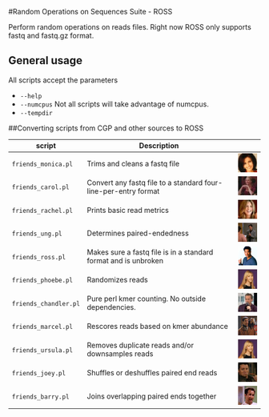 #Random Operations on Sequences Suite - ROSS

Perform random operations on reads files.  Right now ROSS only supports fastq and fastq.gz format.

## General usage

All scripts accept the parameters

* `--help`
* `--numcpus` Not all scripts will take advantage of numcpus.
* `--tempdir`

##Converting scripts from CGP and other sources to ROSS

|script               |Description|    |
|---------------------|-----------|----|
|`friends_monica.pl`  | Trims and cleans a fastq file| ![Monica](/images/monica.jpg) |
|`friends_carol.pl`   | Convert any fastq file to a standard four-line-per-entry format| ![Carol](/images/carol.jpg) | 
|`friends_rachel.pl`  | Prints basic read metrics| ![Rachel](/images/rachel.jpg) |
|`friends_ung.pl`     | Determines paired-endedness| ![UNG](/images/UNG.png) |
|`friends_ross.pl`    | Makes sure a fastq file is in a standard format and is unbroken | ![Ross](/images/ross.png) | 
|`friends_phoebe.pl`  | Randomizes reads| ![Phoebe](/images/phoebe.png) |
|`friends_chandler.pl`| Pure perl kmer counting. No outside dependencies.| ![Chandler](/images/chander.png) |
|`friends_marcel.pl`  | Rescores reads based on kmer abundance | ![Marcel](/images/marcel.png) | 
|`friends_ursula.pl`  | Removes duplicate reads and/or downsamples reads| ![Ursula](/images/ursula.png) | 
|`friends_joey.pl`    | Shuffles or deshuffles paired end reads| ![Joey](/images/joey.png) |
|`friends_barry.pl`   | Joins overlapping paired ends together | ![Barry](/images/barry.png) |

